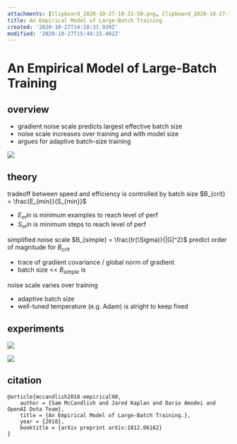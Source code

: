 ```yaml
---
attachments: [Clipboard_2020-10-27-10-31-50.png, Clipboard_2020-10-27-11-47-52.png, Clipboard_2020-10-27-11-48-15.png]
title: An Empirical Model of Large-Batch Training
created: '2020-10-27T14:28:31.939Z'
modified: '2020-10-27T15:48:15.402Z'
---
```


# An Empirical Model of Large-Batch Training

## overview

- gradient noise scale predicts largest effective batch size
- noise scale increases over training and with model size
- argues for adaptive batch-size training

![](@attachment/Clipboard_2020-10-27-10-31-50.png)

## theory

tradeoff between speed and efficiency is controlled by batch size $B_{crit} = \frac{E_{min}}{S_{min}}$
- $E_min$ is minimum examples to reach level of perf
- $S_min$ is minimum steps to reach level of perf

simplified noise scale $B_{simple} = \frac{tr(\Sigma)}{|G|^2}$ predict order of magnitude for $B_{crit}$
- trace of gradient covariance / global norm of gradient
- batch size << $B_{simple}$ is 

noise scale varies over training 
- adaptive batch size
- well-tuned temperature (e.g. Adam) is alright to keep fixed

## experiments

![](@attachment/Clipboard_2020-10-27-11-47-52.png)

![](@attachment/Clipboard_2020-10-27-11-48-15.png)

## citation

```
@article{mccandlish2018-empirical90,
    author = {Sam McCandlish and Jared Kaplan and Dario Amodei and OpenAI Dota Team},
    title = {An Empirical Model of Large-Batch Training.},
    year = {2018},
    booktitle = {arXiv preprint arXiv:1812.06162}
}
```

